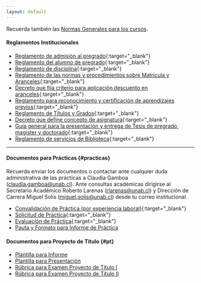 ```yaml
---
layout: default
---
```


Recuerda también las [Normas Generales para los cursos](https://iar-unab.github.io/web/alumnos/normas-generales.pdf).

#### Reglamentos Institucionales

* [Reglamento de admisión al pregrado](https://iar-unab.github.io/web/alumnos/reglamento-admision-al-pregrado.pdf){:target="_blank"}
* [Reglamento del alumno de pregrado](https://iar-unab.github.io/web/alumnos/reglamento-de-alumno-de-pregrado.pdf){:target="_blank"}
* [Reglamento de disciplina](https://iar-unab.github.io/web/alumnos/reglamento-de-disciplina.pdf){:target="_blank"}
* [Reglamento de las normas y procedimientos sobre Matrícula y Aranceles](https://iar-unab.github.io/web/alumnos/reglamento-de-las-normas-y-procedimientos-sobre-matricula-y-aranceles.pdf){:target="_blank"}
* [Decreto que fija criterio para aplicación descuento en aranceles](https://iar-unab.github.io/web/alumnos/aplicacion-de-descuentos-en-aranceles.pdf){:target="_blank"}
* [Reglamento para reconocimiento y certificación de aprendizajes previos](https://iar-unab.github.io/web/alumnos/reglamento-para-reconocimiento-y-certificacion-de-aprendizajes-previos.pdf){:target="_blank"}
* [Reglamento de Títulos y Grados](https://iar-unab.github.io/web/alumnos/reglamento-titulos-y-grados.pdf){:target="_blank"}
* [Decreto que define concepto de asignatura](https://iar-unab.github.io/web/alumnos/definicion-termino-asignatura.pdf){:target="_blank"}
* [Guía general para la presentación y entrega de Tesis de pregrado, magister y doctorado](https://iar-unab.github.io/web/alumnos/procedimiento-tesis.pdf){:target="_blank"}
* [Reglamento de servicios de Biblioteca](https://iar-unab.github.io/web/alumnos/reglamento-de-servicios-de-biblioteca.pdf){:target="_blank"}

* * *

#### Documentos para Prácticas {#practicas}
Recuerda enviar los documentos o contactar ante cualquier duda administrativa de las prácticas a Claudia Gamboa (claudia.gamboa@unab.cl). Ante consultas académicas dirigirse al Secretario Académico Roberto Larenas (rlarenas@unab.cl) y Dirección de Carrera Miguel Solis (miguel.solis@unab.cl) desde tu correo institucional.

* [Convalidación de Práctica (por experiencia laboral)](https://iar-unab.github.io/web/alumnos/formulario_convalidacion_practica.doc){:target="_blank"}
* [Solicitud de Práctica](https://iar-unab.github.io/web/alumnos/formulario_solicitud_practica.doc){:target="_blank"}
* [Evaluación de Práctica](https://iar-unab.github.io/web/alumnos/practica_evaluacion.pdf){:target="_blank"}
* [Pauta y Formato para Informe de Práctica](https://iar-unab.github.io/web/alumnos/pauta-formato-practica.docx)

#### Documentos para Proyecto de Título {#pt}
* [Plantilla para Informe](https://iar-unab.github.io/web/alumnos/formato_memoria.docx)
* [Plantilla para Presentación](https://iar-unab.github.io/web/alumnos/presentacion_unab_institucional.pptx)
* [Rúbrica para Examen Proyecto de Título I](https://iar-unab.github.io/web/alumnos/rubrica_aut2605.pdf)
* [Rúbrica para Examen Proyecto de Título II](https://iar-unab.github.io/web/alumnos/rubrica_aut2606.pdf)
